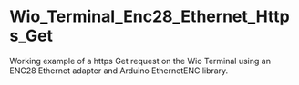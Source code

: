 # Wio_Terminal_Enc28_Ethernet_Https_Get

Working example of a https Get request on the Wio Terminal using an ENC28 Ethernet adapter and Arduino EthernetENC library.
